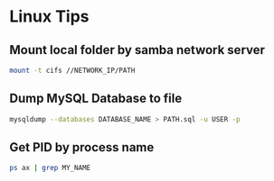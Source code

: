 # Linux Tips

## Mount local folder by samba network server
```sh
mount -t cifs //NETWORK_IP/PATH
```

## Dump MySQL Database to file
```sh
mysqldump --databases DATABASE_NAME > PATH.sql -u USER -p
```

## Get PID by process name
```sh
ps ax | grep MY_NAME
```
